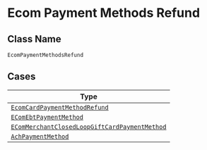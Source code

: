 
# Ecom Payment Methods Refund

## Class Name

`EcomPaymentMethodsRefund`

## Cases

| Type |
|  --- |
| [`EcomCardPaymentMethodRefund`](../../../doc/models/ecom-card-payment-method-refund.md) |
| [`EComEbtPaymentMethod`](../../../doc/models/e-com-ebt-payment-method.md) |
| [`EComMerchantClosedLoopGiftCardPaymentMethod`](../../../doc/models/e-com-merchant-closed-loop-gift-card-payment-method.md) |
| [`AchPaymentMethod`](../../../doc/models/ach-payment-method.md) |

